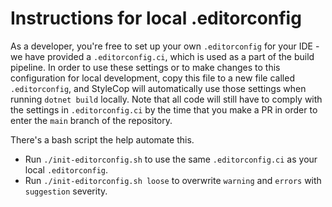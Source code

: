 # Instructions for local .editorconfig

As a developer, you're free to set up your own `.editorconfig` for your IDE - we have provided a `.editorconfig.ci`, which is used as a part of the build pipeline.
In order to use these settings or to make changes to this configuration for local development, copy this file to a new file called `.editorconfig`, and StyleCop will automatically use those settings when running `dotnet build` locally.
Note that all code will still have to comply with the settings in `.editorconfig.ci` by the time that you make a PR in order to enter the `main` branch of the repository.

There's a bash script the help automate this.

- Run `./init-editorconfig.sh` to use the same `.editorconfig.ci` as your local `.editorconfig`.
- Run `./init-editorconfig.sh loose` to overwrite `warning` and `errors` with `suggestion` severity.
